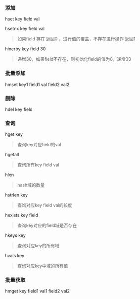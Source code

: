 ### 添加



hset key field val

hsetnx key field val 

> 如果field 存在 返回0 ，进行值的覆盖，不存在进行操作 返回1



hincrby key field 30 

> 递增30，如果field不存在，则初始化field的值为0，递增30



### 批量添加

hmset key1 field1 val field2 val2





### 删除

hdel key field





### 查询

hget key 

> 查询key对应field的val

hgetall 

> 查询所有key field val

hlen

> hash域的数量

hstrlen key

> 查询对应key field val的长度

hexists key field

> 查询key对应的field域是否存在

hkeys key

> 查询对应key的所有域

hvals key

> 查询对应key中域的所有值

### 批量获取

 hmget key field1 val1 field2 val2



